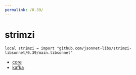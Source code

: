 ```yaml
---
permalink: /0.39/
---
```


# strimzi

```jsonnet
local strimzi = import "github.com/jsonnet-libs/strimzi-libsonnet/0.39/main.libsonnet"
```



* [core](core/index.md)
* [kafka](kafka/index.md)